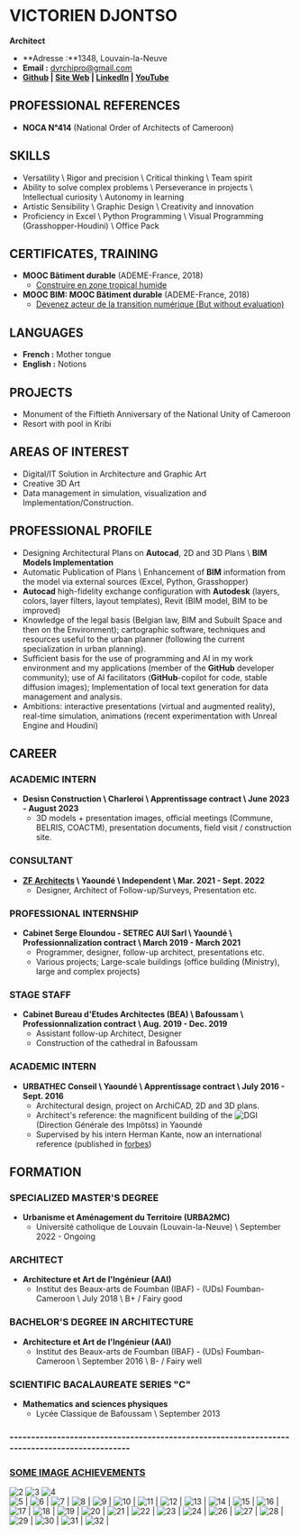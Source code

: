 # VICTORIEN DJONTSO

**Architect**

- **Adresse :**1348, Louvain-la-Neuve
- **Email :** dvrchipro@gmail.com
- **[Github](https://github.com/DvGt-dev/DV_Web_page/tree/main) | [Site Web](https://dvgt-dev.github.io/DV_Web_page/) | [LinkedIn](https://www.linkedin.com/in/djontso-victorien) | [YouTube](https://www.youtube.com/channel/UCdjontso-victorien2171)**

## PROFESSIONAL REFERENCES

- **NOCA N°414** (National Order of Architects of Cameroon)

## SKILLS

- Versatility \ Rigor and precision \ Critical thinking \ Team spirit
- Ability to solve complex problems \ Perseverance in projects \ Intellectual curiosity \ Autonomy in learning
- Artistic Sensibility \ Graphic Design \ Creativity and innovation
- Proficiency in Excel \ Python Programming \ Visual Programming (Grasshopper-Houdini) \ Office Pack

## CERTIFICATES, TRAINING

- **MOOC Bâtiment durable** (ADEME-France, 2018)
  - [Construire en zone tropical humide](https://www.mooc-batiment-durable.fr/fr/formations/lumiere-thermique-et-acoustique-bien-construire-en-zone-tropical/)
- **MOOC BIM: MOOC Bâtiment durable** (ADEME-France, 2018)
  - [Devenez acteur de la transition numérique (But without evaluation)](https://www.mooc-batiment-durable.fr/fr/formations/moocbim-devenez-acteur-de-la-transition-numerique/)

## LANGUAGES

- **French :** Mother tongue
- **English :** Notions

## PROJECTS

- Monument of the Fiftieth Anniversary of the National Unity of Cameroon
- Resort with pool in Kribi

## AREAS OF INTEREST

- Digital/IT Solution in Architecture and Graphic Art
- Creative 3D Art
- Data management in simulation, visualization and Implementation/Construction.

## PROFESSIONAL PROFILE

- Designing Architectural Plans on **Autocad**, 2D and 3D Plans \ **BIM Models Implementation**
- Automatic Publication of Plans \ Enhancement of **BIM** information from the model via external sources (Excel, Python, Grasshopper)
- **Autocad** high-fidelity exchange configuration with **Autodesk** (layers, colors, layer filters, layout templates), Revit (BIM model, BIM to be improved)
- Knowledge of the legal basis (Belgian law, BIM and Subuilt Space and then on the Environment); cartographic software, techniques and resources useful to the urban planner (following the current specialization in urban planning).
- Sufficient basis for the use of programming and AI in my work environment and my applications (member of the **GitHub** developer community); use of AI facilitators (**GitHub**-copilot for code, stable diffusion images); Implementation of local text generation for data management and analysis.
- Ambitions: interactive presentations (virtual and augmented reality), real-time simulation, animations (recent experimentation with Unreal Engine and Houdini)

## CAREER

### ACADEMIC INTERN

- **Desisn Construction \ Charleroi \ Apprentissage contract \ June 2023 - August 2023**
  - 3D models + presentation images, official meetings (Commune, BELRIS, COACTM), presentation documents, field visit / construction site.

### CONSULTANT

- **[ZF Architects](https://www.zf-architects.com/) \ Yaoundé \ Independent \ Mar. 2021 - Sept. 2022**
  - Designer, Architect of Follow-up/Surveys, Presentation etc.

### PROFESSIONAL INTERNSHIP

- **Cabinet Serge Eloundou - SETREC AUI Sarl \ Yaoundé \ Professionnalization contract \ March 2019 - March 2021**
  - Programmer, designer, follow-up architect, presentations etc.
  - Various projects; Large-scale buildings (office building (Ministry), large and complex projects)

### STAGE STAFF

- **Cabinet Bureau d'Etudes Architectes (BEA) \ Bafoussam \ Professionnalization contract \ Aug. 2019 - Dec. 2019**
  - Assistant follow-up Architect, Designer
  - Construction of the cathedral in Bafoussam

### ACADEMIC INTERN

- **URBATHEC Conseil \ Yaoundé \ Apprentissage contract \ July 2016 - Sept. 2016**
  - Architectural design, project on ArchiCAD, 2D and 3D plans.
  - Architect's reference: the magnificent building of the ![DGI](https://urbatechconseils.com/2015/08/02/construction-was-awarded-with-the-best-construction-company-prize/) (Direction Générale des Impôtss) in Yaoundé
  - Supervised by his intern Herman Kante, now an international reference (published in [forbes](https://forbesafrique.com/hermann-kamte-modele-dune-nouvelle-generation-darchitectes/))

## FORMATION

### SPECIALIZED MASTER'S DEGREE

- **Urbanisme et Aménagement du Territoire (URBA2MC)**
  - Université catholique de Louvain (Louvain-la-Neuve) \ September 2022 - Ongoing

### ARCHITECT

- **Architecture et Art de l'Ingénieur (AAI)**
  - Institut des Beaux-arts de Foumban (IBAF) - (UDs) Foumban-Cameroon \ July 2018 \ B+ / Fairy good

### BACHELOR'S DEGREE IN ARCHITECTURE

- **Architecture et Art de l'Ingénieur (AAI)**
  - Institut des Beaux-arts de Foumban (IBAF) - (UDs) Foumban-Cameroon \ September 2016 \ B- / Fairy well

### SCIENTIFIC BACALAUREATE SERIES "C"

- **Mathematics and sciences physiques**
  - Lycée Classique de Bafoussam \ September 2013

### ---------------------------------------------------------------------------------------------

### [SOME IMAGE ACHIEVEMENTS](https://github.com/DvGt-dev/DV_Web_page/edit/main/README.md) 
![2](https://github.com/DvGt-dev/DV_Web_page/blob/main/iadDJONTSO%20VICTORIEN%20-%20Portfolio%202%202022.png/iadDJONTSO%20VICTORIEN%20-%20Portfolio%202%202022-0002.png) 
![3](https://github.com/DvGt-dev/DV_Web_page/blob/main/iadDJONTSO%20VICTORIEN%20-%20Portfolio%202%202022.png/iadDJONTSO%20VICTORIEN%20-%20Portfolio%202%202022-0003.png)
![4](https://github.com/DvGt-dev/DV_Web_page/blob/main/iadDJONTSO%20VICTORIEN%20-%20Portfolio%202%202022.png/iadDJONTSO%20VICTORIEN%20-%20Portfolio%202%202022-0004.png)  
![5](https://github.com/DvGt-dev/DV_Web_page/blob/main/iadDJONTSO%20VICTORIEN%20-%20Portfolio%202%202022.png/iadDJONTSO%20VICTORIEN%20-%20Portfolio%202%202022-0005.png)  |  ![6](https://github.com/DvGt-dev/DV_Web_page/blob/main/iadDJONTSO%20VICTORIEN%20-%20Portfolio%202%202022.png/iadDJONTSO%20VICTORIEN%20-%20Portfolio%202%202022-0006.png)  | ![7](https://github.com/DvGt-dev/DV_Web_page/blob/main/iadDJONTSO%20VICTORIEN%20-%20Portfolio%202%202022.png/iadDJONTSO%20VICTORIEN%20-%20Portfolio%202%202022-0007.png) |   ![8](https://github.com/DvGt-dev/DV_Web_page/blob/main/iadDJONTSO%20VICTORIEN%20-%20Portfolio%202%202022.png/iadDJONTSO%20VICTORIEN%20-%20Portfolio%202%202022-0008.png)  |  ![9](https://github.com/DvGt-dev/DV_Web_page/blob/main/iadDJONTSO%20VICTORIEN%20-%20Portfolio%202%202022.png/iadDJONTSO%20VICTORIEN%20-%20Portfolio%202%202022-0009.png) | ![10](https://github.com/DvGt-dev/DV_Web_page/blob/main/iadDJONTSO%20VICTORIEN%20-%20Portfolio%202%202022.png/iadDJONTSO%20VICTORIEN%20-%20Portfolio%202%202022-0010.png) |   ![11](https://github.com/DvGt-dev/DV_Web_page/blob/main/iadDJONTSO%20VICTORIEN%20-%20Portfolio%202%202022.png/iadDJONTSO%20VICTORIEN%20-%20Portfolio%202%202022-0011.png)  |  ![12](https://github.com/DvGt-dev/DV_Web_page/blob/main/iadDJONTSO%20VICTORIEN%20-%20Portfolio%202%202022.png/iadDJONTSO%20VICTORIEN%20-%20Portfolio%202%202022-0012.png) | ![13](https://github.com/DvGt-dev/DV_Web_page/blob/main/iadDJONTSO%20VICTORIEN%20-%20Portfolio%202%202022.png/iadDJONTSO%20VICTORIEN%20-%20Portfolio%202%202022-0013.png) |   ![14](https://github.com/DvGt-dev/DV_Web_page/blob/main/iadDJONTSO%20VICTORIEN%20-%20Portfolio%202%202022.png/iadDJONTSO%20VICTORIEN%20-%20Portfolio%202%202022-0014.png)  |  ![15](https://github.com/DvGt-dev/DV_Web_page/blob/main/iadDJONTSO%20VICTORIEN%20-%20Portfolio%202%202022.png/iadDJONTSO%20VICTORIEN%20-%20Portfolio%202%202022-0015.png) | ![16](https://github.com/DvGt-dev/DV_Web_page/blob/main/iadDJONTSO%20VICTORIEN%20-%20Portfolio%202%202022.png/iadDJONTSO%20VICTORIEN%20-%20Portfolio%202%202022-0016.png) |   ![17](https://github.com/DvGt-dev/DV_Web_page/blob/main/iadDJONTSO%20VICTORIEN%20-%20Portfolio%202%202022.png/iadDJONTSO%20VICTORIEN%20-%20Portfolio%202%202022-0017.png)  |  ![18](https://github.com/DvGt-dev/DV_Web_page/blob/main/iadDJONTSO%20VICTORIEN%20-%20Portfolio%202%202022.png/iadDJONTSO%20VICTORIEN%20-%20Portfolio%202%202022-0018.png) | ![19](https://github.com/DvGt-dev/DV_Web_page/blob/main/iadDJONTSO%20VICTORIEN%20-%20Portfolio%202%202022.png/iadDJONTSO%20VICTORIEN%20-%20Portfolio%202%202022-0019.png) |   ![20](https://github.com/DvGt-dev/DV_Web_page/blob/main/iadDJONTSO%20VICTORIEN%20-%20Portfolio%202%202022.png/iadDJONTSO%20VICTORIEN%20-%20Portfolio%202%202022-0020.png)  |  ![21](https://github.com/DvGt-dev/DV_Web_page/blob/main/iadDJONTSO%20VICTORIEN%20-%20Portfolio%202%202022.png/iadDJONTSO%20VICTORIEN%20-%20Portfolio%202%202022-0021.png) | ![22](https://github.com/DvGt-dev/DV_Web_page/blob/main/iadDJONTSO%20VICTORIEN%20-%20Portfolio%202%202022.png/iadDJONTSO%20VICTORIEN%20-%20Portfolio%202%202022-0022.png) |   ![23](https://github.com/DvGt-dev/DV_Web_page/blob/main/iadDJONTSO%20VICTORIEN%20-%20Portfolio%202%202022.png/iadDJONTSO%20VICTORIEN%20-%20Portfolio%202%202022-0023.png)  |  ![24](https://github.com/DvGt-dev/DV_Web_page/blob/main/iadDJONTSO%20VICTORIEN%20-%20Portfolio%202%202022.png/iadDJONTSO%20VICTORIEN%20-%20Portfolio%202%202022-0024.png) |  ![26](https://github.com/DvGt-dev/DV_Web_page/blob/main/iadDJONTSO%20VICTORIEN%20-%20Portfolio%202%202022.png/iadDJONTSO%20VICTORIEN%20-%20Portfolio%202%202022-0026.png)  |  ![27](https://github.com/DvGt-dev/DV_Web_page/blob/main/iadDJONTSO%20VICTORIEN%20-%20Portfolio%202%202022.png/iadDJONTSO%20VICTORIEN%20-%20Portfolio%202%202022-0027.png) | ![28](https://github.com/DvGt-dev/DV_Web_page/blob/main/iadDJONTSO%20VICTORIEN%20-%20Portfolio%202%202022.png/iadDJONTSO%20VICTORIEN%20-%20Portfolio%202%202022-0028.png) |   ![29](https://github.com/DvGt-dev/DV_Web_page/blob/main/iadDJONTSO%20VICTORIEN%20-%20Portfolio%202%202022.png/iadDJONTSO%20VICTORIEN%20-%20Portfolio%202%202022-0029.png)  |  ![30](https://github.com/DvGt-dev/DV_Web_page/blob/main/iadDJONTSO%20VICTORIEN%20-%20Portfolio%202%202022.png/iadDJONTSO%20VICTORIEN%20-%20Portfolio%202%202022-0030.png) | ![31](https://github.com/DvGt-dev/DV_Web_page/blob/main/iadDJONTSO%20VICTORIEN%20-%20Portfolio%202%202022.png/iadDJONTSO%20VICTORIEN%20-%20Portfolio%202%202022-0031.png) |   ![32](https://github.com/DvGt-dev/DV_Web_page/blob/main/iadDJONTSO%20VICTORIEN%20-%20Portfolio%202%202022.png/iadDJONTSO%20VICTORIEN%20-%20Portfolio%202%202022-0032.png)  |
